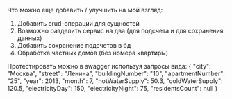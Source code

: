 Что можно еще добавить / улучшить на мой взгляд:
1. Добавить crud-операции для сущностей
2. Возможно разделить сервис на два (для подсчета и для сохранения данных)
3. Добавить сохранение подсчетов в бд
4. Обработка частных домов (без номера квартиры)

Протестировать можно в swagger используя запросы вида:
{
  "city": "Москва",
  "street": "Ленина",
  "buildingNumber": "10",
  "apartmentNumber": "25",
  "year": 2013,
  "month": 7,
  "hotWaterSupply": 50.3,
  "coldWaterSupply": 120.5,
  "electricityDay": 150,
  "electricityNight": 75,
  "residentsCount": null
}

